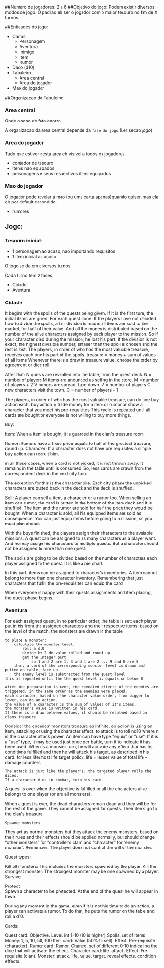 ##Numero de jogadores:
    2 a 6 
##Objetivo do jogo:
Podem existir diversos modos de jogo.
O padrao eh ser o jogador com o maior tesouro no fim de X turnos.

##Entidades do jogo:

* Cartas
    * Personagem
    * Aventura
    * Inimigo
    * Item
    * Rumor
* Dado (d10)
* Tabuleiro
    * Area central
    * Area do jogador
* Mao do jogador

##Organizacao do Tabuleiro:

### Area central
Onde a acao de fato ocorre.

A organizacao da area central depende da `fase do jogo`.(Ler secao *jogo*)

### Area do jogador
Tudo que estiver nesta area eh visivel a todos os jogadores.
* contador de tesouro 
* items nao equipados 
* personagens e seus respectivos itens equipados
### Mao do jogador
O jogador pode revelar a mao (ou uma carta apenas)quando quiser, mas ela eh por default escondida.
* rumores

## Jogo:

### Tesouro inicial:
* 1 personagem ao acaso, nao importando requisitos
* 1 item inicial ao acaso

O jogo se da em diversos turnos.

Cada turno tem 2 fases:
* Cidade
* Aventura

### Cidade

It begins with the spoils of the quests being given.
If it is the first turn, the initial items are given.
For each quest done:
If the players have not decided how to divide the spoils, a fair division is made: all items are sold to the market, for half of their value. And all the money is distributed based on the number of the alive characters assigned by each player to the mission. So if your character died during the mission, he lost his part.
If the division is not exact, the highest divisible number, smaller than the spoil is chosen and the rest is lost.
The players, in order of who has the most valuable treasure, receives each one his part of the spoils.
    treasure = money + sum of values of all items
Whenever there is a draw in treasure value, choose the order by agreement or dice roll.

After that:
N quests are revealled into the table, from the quest deck.
    N = number of players
M items are anounced as selling in the store.
    M = number of players + 2
V rumors are spread, face down.
    V = number of players
C new characters visit the town.
    C = number of players - 1


The players, in order of who has the most valuable treasure, can do one buy action each.
    buy action = trade money for a item or rumor or show a character that you meet his pre-requisites
This cycle is repeated until all cards are bought or everyone is not willing to buy more things.

Buy:

Item:
    When a item is bought, it is guarded in the clan's treasure room

Rumor:
    Rumors have a fixed price equals to half of the greatest treasure, round up.
Character:
    If a character does not have pre requisites a simple buy action can recruit him.

in all these cases, when a card is not picked, it is not thrown away.
It remains in the table until is consumed. So, less cards are drawn from the correspondent deck in the next city turn.

The exception for this is the character pile.
Each city phase the unpicked characters are putted back in the deck and the deck is shuffled.

Sell:
    A player can sell a item, a character or a rumor too.
    When selling an item or a rumor, the card is putted in the bottom of the item deck and it is shuffled.
    The item and the rumor are sold for half the price they would be bought.
    When a character is sold, all his equipped items are sold as consequence.
    You can just equip items before going to a mission, so you must plan ahead.

With the buys finished, the players assign their characters to the avaiable missions.
A quest can be assigned to as many characters as a player want.
And he may assign his characters to multiple quests.
But a character should not be assigned to more than one quest.

The spoils are going to be divided based on the number of characters each player assigned to the quest. It is like a pie chart.

In this part, items can be assigned to character's inventories.
A item cannot belong to more than one character inventory.
Remembering that just characters that fulfill the pre-requisites can equip the card.
    
When everyone is happy with their quests assignments and item placing, the quest phase begins.

### Aventura

For each assigned quest, in no particular order, the table is set:
    each player put in his front the assigned characters and their respective items.
    based on the level of the match, the monsters are drawn in the table:
    
    to place a monster:
        calculate the monster level:
            roll a d10
            divide by 2 de value rolled and round up
            get the integer part
                so 1 and 2 are 1, 3 and 4 are 2 ... 9 and 0 are 5
        then, a card of the corresponding monster level is drawn and putted on table, face up
        the enemy level is substracted from the quest level
    this is repeated until the the quest level is equals or below 0
    
    after the preparation is over, the revealed effects of the enemies are triggered, in the same order as the enemies were placed.
    each character, based on the character value order, from bigger to lower, can do an action.
    the value of a character is the sum of values of it's items.
    the monster's value is written in his card.
    If there is a draw between values, it should be resolved based on clans treasure.
Consider the enemies’ monsters treasure as infinite. 
    an action is using an item, attacking or using the character effect.
    to attack is to roll nd10 where n is the character attack power.
    An item can have type "equip" or "use". If it is a "use" type, it may be used just once per battle, turn it to indicate it has been used.
    When is a monster turn, he will activate any effect that has its conditions fulfilled and then he will attack his target, as described in his card.
for less life/most life target policy:
life = lesser value of total life - damage counters.

    The attack is just like the player's. the targeted player rolls the dices.
    If a character dies in combat, turn his card.
    
A quest is over when the objective is fulfilled or all the characters alive belongs to one player (or are all monsters).
    
When a quest is over, the dead characters remain dead and they will be for the rest of the game. They cannot be assigned for quests.
    Their items go to the clan's treasure.
    
    Spawned monsters:
They act as normal monsters but they attack the enemy monsters, based on their rules and their effects should be applied normally, but should change “other monsters” for “controller’s clan” and “character” for “enemy monster”. Remember: The player does not control the will of the monster. 
    
Quest types:

Kill all monsters:
    This includes the monsters spawned by the player.
Kill the strongest monster:
    The strongest monster may be one spawned by a player.
Survive:

Protect:    
    Spawn a character to be protected. At the end of the quest he will appear in town.


During any moment in the game, even if it is not his time to do an action, a player can activate a rumor.
    To do that, he puts the rumor on the table and roll a d10.
    




Cards:

Quest card:
    Objective.
    Level. int 1-10 (10 is higher)
    Spoils. set of items
Money:
    1, 5, 10, 50, 100
Item card:
    Value (50% to sell).
    Effect.
    Pre-requisite (character).
Rumor card:
    Rumor.
    Chance. set of different 0-10 indicating the dice that will activate the effect.
Character card:
    life.
    attack.
    Effect.
    Pre requisite (clan).
Monster:
    attack.
    life.
    value.
    target.
    reveal effects.
    condition effects.

